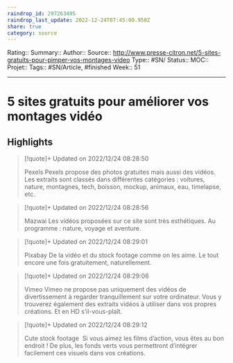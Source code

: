 ```yaml
---
raindrop_id: 297263495
raindrop_last_update: 2022-12-24T07:45:00.950Z
share: true
category: source
---
```


Rating::
Summary:: 
Author::
Source:: http://www.presse-citron.net/5-sites-gratuits-pour-pimper-vos-montages-video
Type:: #SN/
Status:: 
MOC::
Projet:: 
Tags:: #SN/Article, #finished
Week:: 51

***
# 5 sites gratuits pour améliorer vos montages vidéo



## Highlights


> [!quote]+ Updated on 2022/12/24 08:28:50
>
> Pexels Pexels propose des photos gratuites mais aussi des vidéos. Les extraits sont classés dans différentes catégories : voitures, nature, montagnes, tech, boisson, mockup, animaux, eau, timelapse, etc.

> [!quote]+ Updated on 2022/12/24 08:28:56
>
> Mazwai Les vidéos proposées sur ce site sont très esthétiques. Au programme : nature, voyage et aventure.

> [!quote]+ Updated on 2022/12/24 08:29:01
>
> Pixabay De la vidéo et du stock footage comme on les aime. Le tout encore une fois gratuitement, naturellement.

> [!quote]+ Updated on 2022/12/24 08:29:06
>
> Vimeo Vimeo ne propose pas uniquement des vidéos de divertissement à regarder tranquillement sur votre ordinateur. Vous y trouverez également des extraits vidéos à utiliser dans vos propres créations. Et en HD s’il-vous-plaît.

> [!quote]+ Updated on 2022/12/24 08:29:12
>
> Cute stock footage  Si vous aimez les films d’action, vous êtes au bon endroit ! De plus, les fonds verts vous permettront d’intégrer facilement ces visuels dans vos créations.
